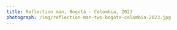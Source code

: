 ```yaml
---
title: Reflection man, Bogotá - Colombia, 2023
photograph: /img/reflection-man-two-bogota-colombia-2023.jpg
---
```

